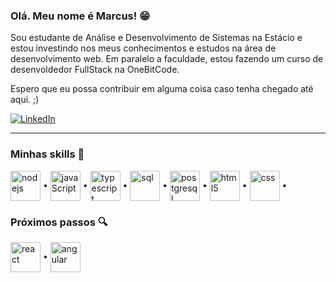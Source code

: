 ### Olá. Meu nome é Marcus! 😁

Sou estudante de Análise e Desenvolvimento de Sistemas na Estácio e estou investindo nos meus conhecimentos e estudos na área de desenvolvimento web. Em paralelo a faculdade, estou fazendo um curso de desenvoldedor FullStack na OneBitCode.

Espero que eu possa contribuir em alguma coisa caso tenha chegado até aqui. ;)

[![LinkedIn](https://img.shields.io/badge/LinkedIn-0077B5?style=for-the-badge&logo=linkedin&logoColor=white)](https://www.linkedin.com/in/marcus-silva-soares/)
<hr>

### Minhas skills 🎯

<div style="display: inline-block">
  <img align="center" alt="nodejs" src="https://cdn.jsdelivr.net/gh/devicons/devicon@latest/icons/nodejs/nodejs-original-wordmark.svg" style="width: 3rem"> •
  <img align="center" alt="javaScript" src="https://cdn.jsdelivr.net/gh/devicons/devicon@latest/icons/javascript/javascript-original.svg" style="width: 3rem"> •
  <img align="center" alt="typescript" src="https://cdn.jsdelivr.net/gh/devicons/devicon@latest/icons/typescript/typescript-original.svg" style="width: 3rem"> •
  <img align="center" alt="sql" src="https://cdn.jsdelivr.net/gh/devicons/devicon@latest/icons/azuresqldatabase/azuresqldatabase-original.svg" style="width: 3rem"> •
  <img align="center" alt="postgresql" src="https://cdn.jsdelivr.net/gh/devicons/devicon@latest/icons/postgresql/postgresql-original.svg" style="width: 3rem"> •
  <img align="center" alt="html5" src="https://cdn.jsdelivr.net/gh/devicons/devicon@latest/icons/html5/html5-original-wordmark.svg" style="width: 3rem"> •
  <img align="center" alt="css" src="https://cdn.jsdelivr.net/gh/devicons/devicon@latest/icons/css3/css3-original-wordmark.svg" style="width: 3rem"> •

</div>

### Próximos passos 🔍

<div style="display: inline-block">
  <img align="center" alt="react" src="https://cdn.jsdelivr.net/gh/devicons/devicon@latest/icons/react/react-original-wordmark.svg" style="width: 3rem"> •
  <img align="center" alt="angular" src="https://cdn.jsdelivr.net/gh/devicons/devicon@latest/icons/angularjs/angularjs-original.svg" style="width: 3rem">
</div>

